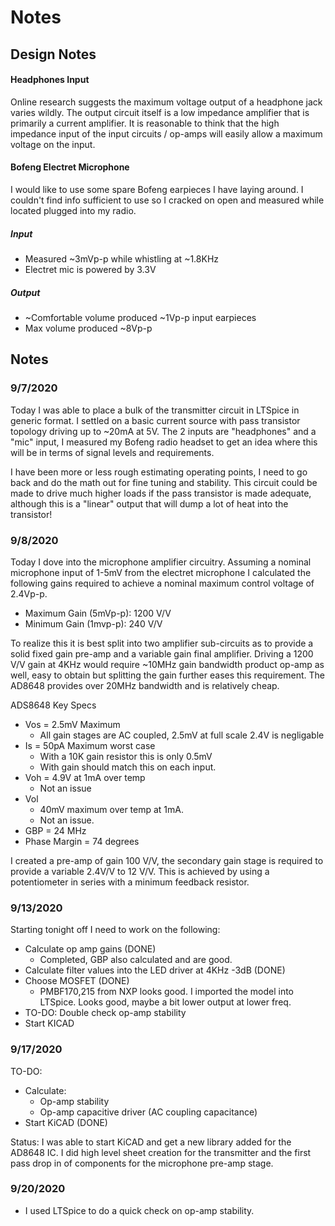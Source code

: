 # Notes

## Design Notes

#### Headphones Input

Online research suggests the maximum voltage output of a headphone jack varies wildly. The output circuit itself is a low impedance amplifier that is primarily a current amplifier. It is reasonable to think that the high impedance input of the input circuits / op-amps will easily allow a maximum voltage on the input.

#### Bofeng Electret Microphone

I would like to use some spare Bofeng earpieces I have laying around. I couldn't find info sufficient to use so I cracked on open and measured while located plugged into my radio.

##### Input
* Measured ~3mVp-p while whistling at ~1.8KHz
* Electret mic is powered by 3.3V

##### Output
* ~Comfortable volume produced ~1Vp-p input earpieces
* Max volume produced ~8Vp-p


## Notes

### 9/7/2020

Today I was able to place a bulk of the transmitter circuit in LTSpice in generic format. I settled on a basic current source with pass transistor topology driving up to ~20mA at 5V. The 2 inputs are "headphones" and a "mic" input, I measured my Bofeng radio headset to get an idea where this will be in terms of signal levels and requirements.

I have been more or less rough estimating operating points, I need to go back and do the math out for fine tuning and stability. This circuit could be made to drive much higher loads if the pass transistor is made adequate, although this is a "linear" output that will dump a lot of heat into the transistor!

### 9/8/2020

Today I dove into the microphone amplifier circuitry. Assuming a nominal microphone input of 1-5mV from the electret microphone I calculated the following gains required to achieve a nominal maximum control voltage of 2.4Vp-p.

* Maximum Gain (5mVp-p): 1200 V/V   
* Minimum Gain (1mvp-p): 240 V/V

To realize this it is best split into two amplifier sub-circuits as to provide a solid fixed gain pre-amp and a variable gain final amplifier. Driving a 1200 V/V gain at 4KHz would require ~10MHz gain bandwidth product op-amp as well, easy to obtain but splitting the gain further eases this requirement. The AD8648 provides over 20MHz bandwidth and is relatively cheap.

ADS8648 Key Specs

* Vos = 2.5mV Maximum
  * All gain stages are AC coupled, 2.5mV at full scale 2.4V is negligable
* Is = 50pA Maximum worst case
  * With a 10K gain resistor this is only 0.5mV
  * With gain should match this on each input.
* Voh = 4.9V at 1mA over temp
  * Not an issue
* Vol
  * 40mV maximum over temp at 1mA.
  * Not an issue.
* GBP = 24 MHz
* Phase Margin = 74 degrees

I created a pre-amp of gain 100 V/V, the secondary gain stage is required to provide a variable 2.4V/V to 12 V/V. This is achieved by using a potentiometer in series with a minimum feedback resistor.


### 9/13/2020
Starting tonight off I need to work on the following:
* Calculate op amp gains (DONE)
  * Completed, GBP also calculated and are good.
* Calculate filter values into the LED driver at 4KHz -3dB (DONE)
* Choose MOSFET (DONE)
  * PMBF170,215	from NXP looks good. I imported the model into LTSpice. Looks good, maybe a bit lower output at lower freq.
* TO-DO: Double check op-amp stability
* Start KICAD


### 9/17/2020

TO-DO:
* Calculate:
  * Op-amp stability
  * Op-amp capacitive driver (AC coupling capacitance)
* Start KiCAD (DONE)

Status:
I was able to start KiCAD and get a new library added for the AD8648 IC. I did high level sheet creation for the transmitter and the first pass drop in of components for the microphone pre-amp stage.


### 9/20/2020

* I used LTSpice to do a quick check on op-amp stability.
